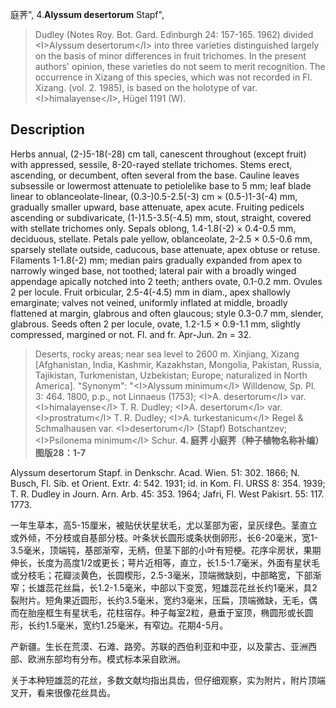 庭荠",
4.**Alyssum desertorum** Stapf",

> Dudley (Notes Roy. Bot. Gard. Edinburgh 24: 157-165. 1962) divided &lt;I&gt;Alyssum desertorum&lt;/I&gt; into three varieties distinguished largely on the basis of minor differences in fruit trichomes. In the present authors' opinion, these varieties do not seem to merit recognition. The occurrence in Xizang of this species, which was not recorded in Fl. Xizang. (vol. 2. 1985), is based on the holotype of var. &lt;I&gt;himalayense&lt;/I&gt;, Hügel 1191 (W).

## Description
Herbs annual, (2-)5-18(-28) cm tall, canescent throughout (except fruit) with appressed, sessile, 8-20-rayed stellate trichomes. Stems erect, ascending, or decumbent, often several from the base. Cauline leaves subsessile or lowermost attenuate to petiolelike base to 5 mm; leaf blade linear to oblanceolate-linear, (0.3-)0.5-2.5(-3) cm × (0.5-)1-3(-4) mm, gradually smaller upward, base attenuate, apex acute. Fruiting pedicels ascending or subdivaricate, (1-)1.5-3.5(-4.5) mm, stout, straight, covered with stellate trichomes only. Sepals oblong, 1.4-1.8(-2) × 0.4-0.5 mm, deciduous, stellate. Petals pale yellow, oblanceolate, 2-2.5 × 0.5-0.6 mm, sparsely stellate outside, caducous, base attenuate, apex obtuse or retuse. Filaments 1-1.8(-2) mm; median pairs gradually expanded from apex to narrowly winged base, not toothed; lateral pair with a broadly winged appendage apically notched into 2 teeth; anthers ovate, 0.1-0.2 mm. Ovules 2 per locule. Fruit orbicular, 2.5-4(-4.5) mm in diam., apex shallowly emarginate; valves not veined, uniformly inflated at middle, broadly flattened at margin, glabrous and often glaucous; style 0.3-0.7 mm, slender, glabrous. Seeds often 2 per locule, ovate, 1.2-1.5 × 0.9-1.1 mm, slightly compressed, margined or not. Fl. and fr. Apr-Jun. 2n = 32.

> Deserts, rocky areas; near sea level to 2600 m. Xinjiang, Xizang [Afghanistan, India, Kashmir, Kazakhstan, Mongolia, Pakistan, Russia, Tajikistan, Turkmenistan, Uzbekistan; Europe; naturalized in North America].
  "Synonym": "&lt;I&gt;Alyssum minimum&lt;/I&gt; Willdenow, Sp. Pl. 3: 464. 1800, p.p., not Linnaeus (1753); &lt;I&gt;A. desertorum&lt;/I&gt; var. &lt;I&gt;himalayense&lt;/I&gt; T. R. Dudley; &lt;I&gt;A. desertorum&lt;/I&gt; var. &lt;I&gt;prostratum&lt;/I&gt; T. R. Dudley; &lt;I&gt;A. turkestanicum&lt;/I&gt; Regel &amp; Schmalhausen var. &lt;I&gt;desertorum&lt;/I&gt; (Stapf) Botschantzev; &lt;I&gt;Psilonema minimum&lt;/I&gt; Schur.
**4. 庭荠 小庭荠（种子植物名称补编） 图版28：1-7**

Alyssum desertorum Stapf. in Denkschr. Acad. Wien. 51: 302. 1866; N. Busch, Fl. Sib. et Orient. Extr. 4: 542. 1931; id. in Kom. Fl. URSS 8: 354. 1939; T. R. Dudley in Journ. Arn. Arb. 45: 353. 1964; Jafri, Fl. West Pakisrt. 55: 117. 1773.

一年生草本，高5-15厘米，被贴伏状星状毛，尤以茎部为密，呈灰绿色。茎直立或外倾，不分枝或自基部分枝。叶条状长圆形或条状倒卵形，长6-20毫米，宽1-3.5毫米，顶端钝，基部渐窄，无柄，但茎下部的小叶有短梗。花序伞房状，果期伸长，长度为高度1/2或更长；萼片近相等，直立，长1.5-1.7毫米，外面有星状毛或分枝毛；花瓣淡黄色，长圆楔形，2.5-3毫米，顶端微缺刻，中部略宽，下部渐窄；长雄蕊花丝扁，长1.2-1.5毫米，中部以下变宽，短雄蕊花丝长约1毫米，具2裂附片。短角果近圆形，长约3.5毫米，宽约3毫米，压扁，顶端微缺，无毛，偶而在胎座框生有星状毛，花柱宿存。种子每室2粒，悬垂于室顶，椭圆形或长圆形，长约1.5毫米，宽约1.25毫米，有窄边。花期4-5月。

产新疆。生长在荒漠、石滩、路旁。苏联的西伯利亚和中亚，以及蒙古、亚洲西部、欧洲东部均有分布。模式标本采自欧洲。

关于本种短雄蕊的花丝，多数文献均指出具齿，但仔细观察，实为附片，附片顶端叉开，看来很像花丝具齿。
